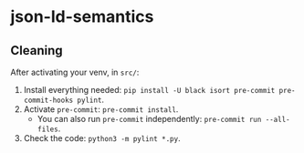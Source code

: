 # json-ld-semantics

## Cleaning
After activating your venv, in `src/`:

1. Install everything needed: `pip install -U black isort pre-commit pre-commit-hooks pylint`.
2. Activate `pre-commit`: `pre-commit install`.
   - You can also run `pre-commit` independently: `pre-commit run --all-files`.
3. Check the code: `python3 -m pylint *.py`.
